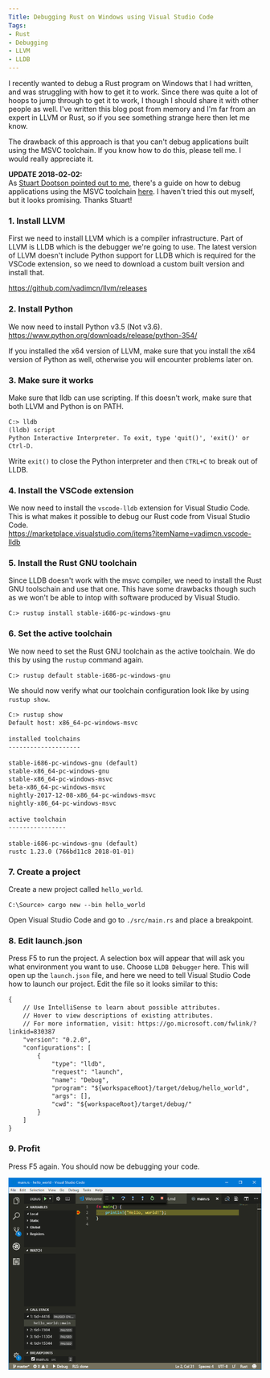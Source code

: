 ```yaml
---
Title: Debugging Rust on Windows using Visual Studio Code
Tags:
- Rust
- Debugging
- LLVM
- LLDB
---
```


I recently wanted to debug a Rust program on Windows that I had written, and was struggling with how to get it to work. Since there was quite a lot of hoops to jump through to get it to work, I though I should share it with other people as well. I've written this blog post from memory and I'm far from an expert in LLVM or Rust, so if you see something strange here then let me know.

The drawback of this approach is that you can't debug applications built using the MSVC toolchain. If you know how to do this, please tell me. I would really appreciate it.

**UPDATE 2018-02-02:**  
As [Stuart Dootson pointed out to me](https://twitter.com/studoot/status/959093798692380672), there's a guide on how to debug applications using the MSVC toolchain [here](http://www.brycevandyk.com/debug-rust-on-windows-with-visual-studio-code-and-the-msvc-debugger/). I haven't tried this out myself, but it looks promising. Thanks Stuart!

### 1. Install LLVM

First we need to install LLVM which is a compiler infrastructure. Part of LLVM is LLDB which is the debugger we're going to use. The latest version of LLVM doesn't include Python support for LLDB which is required for the VSCode extension, so we need to download a custom built version and install that.

https://github.com/vadimcn/llvm/releases

### 2. Install Python 

We now need to install Python v3.5 (Not v3.6).  
https://www.python.org/downloads/release/python-354/

If you installed the x64 version of LLVM, make sure that you install the x64 version of Python as well, otherwise you will encounter problems later on.

### 3. Make sure it works

Make sure that lldb can use scripting. If this doesn't work, make sure that both LLVM and Python is on PATH.

```
C:> lldb
(lldb) script
Python Interactive Interpreter. To exit, type 'quit()', 'exit()' or Ctrl-D.
```

Write `exit()` to close the Python interpreter and then `CTRL+C` to break out of LLDB.

### 4. Install the VSCode extension

We now need to install the `vscode-lldb` extension for Visual Studio Code. This is what makes it possible to debug our Rust code from Visual Studio Code.  
https://marketplace.visualstudio.com/items?itemName=vadimcn.vscode-lldb

### 5. Install the Rust GNU toolchain

Since LLDB doesn't work with the msvc compiler, we need to install the Rust GNU toolschain and use that one. This have some drawbacks though such as we won't be able to intop with software produced by Visual Studio. 

```
C:> rustup install stable-i686-pc-windows-gnu
```

### 6. Set the active toolchain

We now need to set the Rust GNU toolchain as the active toolchain. We do this by using the `rustup` command again.

```
C:> rustup default stable-i686-pc-windows-gnu
```

We should now verify what our toolchain configuration look like by using `rustup show`.

```
C:> rustup show
Default host: x86_64-pc-windows-msvc

installed toolchains
--------------------

stable-i686-pc-windows-gnu (default)
stable-x86_64-pc-windows-gnu
stable-x86_64-pc-windows-msvc
beta-x86_64-pc-windows-msvc
nightly-2017-12-08-x86_64-pc-windows-msvc
nightly-x86_64-pc-windows-msvc

active toolchain
----------------

stable-i686-pc-windows-gnu (default)
rustc 1.23.0 (766bd11c8 2018-01-01)
```

### 7. Create a project

Create a new project called `hello_world`.  

```
C:\Source> cargo new --bin hello_world
```

Open Visual Studio Code and go to `./src/main.rs` and place a breakpoint.

### 8. Edit launch.json

Press F5 to run the project. A selection box will appear that will ask you what environment you want to use. Choose `LLDB Debugger` here. This will open up the `launch.json` file, and here we need to tell Visual Studio Code how to launch our project. Edit the file so it looks similar to this:

```
{
    // Use IntelliSense to learn about possible attributes.
    // Hover to view descriptions of existing attributes.
    // For more information, visit: https://go.microsoft.com/fwlink/?linkid=830387
    "version": "0.2.0",
    "configurations": [
        {
            "type": "lldb",
            "request": "launch",
            "name": "Debug",
            "program": "${workspaceRoot}/target/debug/hello_world",
            "args": [],
            "cwd": "${workspaceRoot}/target/debug/"
        }
    ]
}
```

### 9. Profit

Press F5 again. You should now be debugging your code.

![Debugging Rust](/images/rust-debugging.png)
